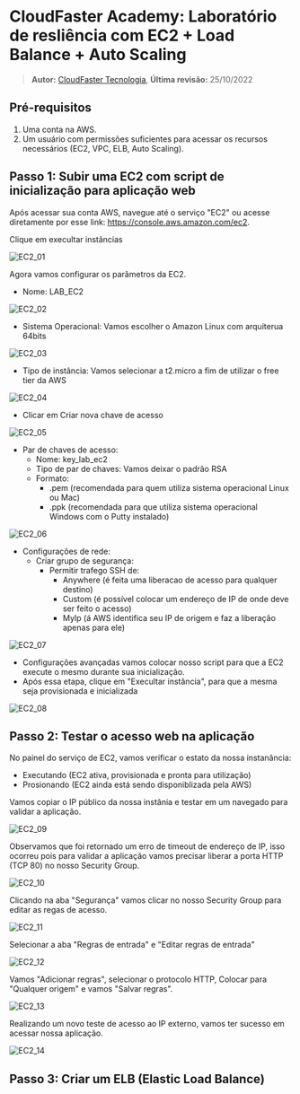 # CloudFaster Academy: Laboratório de resliência com EC2 + Load Balance + Auto Scaling

> **Autor:** [CloudFaster Tecnologia](https://cloudfaster.com.br), **Última revisão:** 25/10/2022

## Pré-requisitos

1) Uma conta na AWS.
2) Um usuário com permissões suficientes para acessar os recursos necessários (EC2, VPC, ELB, Auto Scaling).

## Passo 1: Subir uma EC2 com script de inicialização para aplicação web

Após acessar sua conta AWS, navegue até o serviço "EC2" ou acesse diretamente por esse link:
https://console.aws.amazon.com/ec2.

Clique em execultar instâncias

![EC2_01](./assets/tela_01.png)

Agora vamos configurar os parâmetros da EC2.

- Nome: LAB_EC2

![EC2_02](./assets/tela_02.png)

- Sistema Operacional: Vamos escolher o Amazon Linux com arquiterua 64bits

![EC2_03](./assets/tela_03.png)

- Tipo de instância: Vamos selecionar a t2.micro a fim de utilizar o free tier da AWS

![EC2_04](./assets/tela_04.png)

- Clicar em Criar nova chave de acesso

![EC2_05](./assets/tela_05.png)

- Par de chaves de acesso:
    - Nome: key_lab_ec2
    - Tipo de par de chaves: Vamos deixar o padrão RSA
    - Formato:
        - .pem (recomendada para quem utiliza sistema operacional Linux ou Mac)
        - .ppk (recomendada para que utiliza sistema operacional Windows com o Putty instalado)

![EC2_06](./assets/tela_06.png)

- Configurações de rede:
    - Criar grupo de segurança:
        - Permitir trafego SSH de:
            - Anywhere (é feita uma liberacao de acesso para qualquer destino)
            - Custom (é possível colocar um endereço de IP de onde deve ser feito o acesso)
            - MyIp (á AWS identifica seu IP de origem e faz a liberação apenas para ele)

![EC2_07](./assets/tela_07.png)

- Configurações avançadas vamos colocar nosso script para que a EC2 execute o mesmo durante sua inicialização.
- Após essa etapa, clique em "Execultar instância", para que a mesma seja provisionada e inicializada


![EC2_08](./assets/tela_08.png)

## Passo 2: Testar o acesso web na aplicação

No painel do serviço de EC2, vamos verificar o estato da nossa instanância:

- Executando (EC2 ativa, provisionada e pronta para utilização)
- Prosionando (EC2 ainda está sendo disponiblizada pela AWS)

Vamos copiar o IP público da nossa instânia e testar em um navegado para validar a aplicação.

![EC2_09](./assets/tela_09.png)

Observamos que foi retornado um erro de timeout de endereço de IP, isso ocorreu pois para validar a aplicação vamos precisar liberar a porta HTTP (TCP 80) no nosso Security Group.

![EC2_10](./assets/tela_10.png)

Clicando na aba "Segurança" vamos clicar no nosso Security Group para editar as regas de acesso.

![EC2_11](./assets/tela_11.png)

Selecionar a aba "Regras de entrada" e "Editar regras de entrada"

![EC2_12](./assets/tela_12.png)

Vamos "Adicionar regras", selecionar o protocolo HTTP, Colocar para "Qualquer origem" e vamos "Salvar regras".

![EC2_13](./assets/tela_13.png)

Realizando um novo teste de acesso ao IP externo, vamos ter sucesso em acessar nossa aplicação.

![EC2_14](./assets/tela_14.png)

## Passo 3: Criar um ELB (Elastic Load Balance)